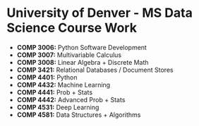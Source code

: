# University of Denver - MS Data Science Course Work
- __COMP 3006:__ Python Software Development
- __COMP 3007:__ Multivariable Calculus
- __COMP 3008:__ Linear Algebra + Discrete Math
- __COMP 3421:__ Relational Databases / Document Stores
- __COMP 4401:__ Python
- __COMP 4432:__ Machine Learning
- __COMP 4441:__ Prob + Stats
- __COMP 4442:__ Advanced Prob + Stats
- __COMP 4531:__ Deep Learning
- __COMP 4581:__ Data Structures + Algorithms
